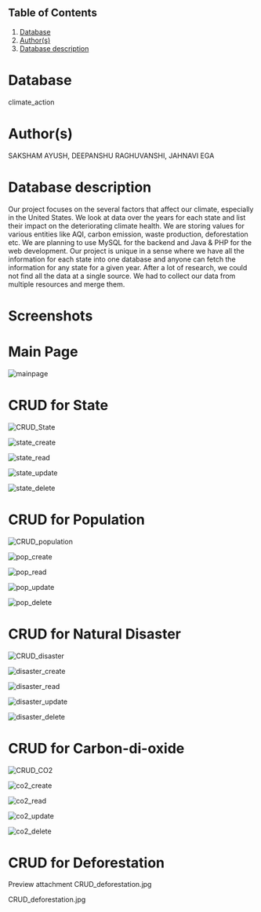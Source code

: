 ## Table of Contents
1. [Database](#database)
1. [Author(s)](#author)
1. [Database description](#description)

# Database
climate_action

# Author(s)
SAKSHAM AYUSH,
DEEPANSHU RAGHUVANSHI,
JAHNAVI EGA

# Database description
Our project focuses on the several factors that affect our climate, especially in the United States. We look at data over the years for each state and list their impact on the deteriorating climate health. 
We are storing values for various entities like AQI, carbon emission, waste production, deforestation etc.
We are planning to use MySQL for the backend and Java & PHP for the web development. 
Our project is unique in a sense where we have all the information for each state into one database and anyone can fetch the information for any state for a given year. After a lot of research, we could not find all the data at a single source. We had to collect our data from multiple resources and merge them.

# Screenshots
# Main Page
 ![mainpage](https://user-images.githubusercontent.com/42165851/158509902-651046c9-a296-468a-a490-51b16f0368d0.jpg)
# CRUD for State
![CRUD_State](https://user-images.githubusercontent.com/42165851/158510643-ebc0b15a-1bc4-47a4-b863-97227ab564a8.jpg)

![state_create](https://user-images.githubusercontent.com/42165851/158510292-32df0803-c665-4d3f-8d96-8a6de568946a.jpg)

![state_read](https://user-images.githubusercontent.com/42165851/158510314-6a59fb13-98e9-4d22-811c-46a4437505ea.jpg)

![state_update](https://user-images.githubusercontent.com/42165851/158510372-75f73314-24f1-4fb9-8834-1235a754bbad.jpg)

![state_delete](https://user-images.githubusercontent.com/42165851/158510375-2f8aab2e-1f7f-4402-b4d1-e23ebc453924.jpg)



# CRUD for Population
![CRUD_population](https://user-images.githubusercontent.com/42165851/158509921-7305930f-c1d0-4432-9507-4b59ad0ad079.jpg)

![pop_create](https://user-images.githubusercontent.com/42165851/158514680-f7c635fe-f981-408a-bac1-acf845f3f575.jpg)

![pop_read](https://user-images.githubusercontent.com/42165851/158514699-739cfe1e-ebe3-4b4b-ae4b-2a083f63f6bb.jpg)

![pop_update](https://user-images.githubusercontent.com/42165851/158514707-efe4fbf9-a1db-40ce-a1b9-a1d58fdc38d4.jpg)

![pop_delete](https://user-images.githubusercontent.com/42165851/158514721-fb6e7015-2522-4707-94a3-43f528887a4b.jpg)


# CRUD for Natural Disaster
![CRUD_disaster](https://user-images.githubusercontent.com/42165851/158509925-bfd3ada6-4973-4c0f-b5b3-f56262fd1ca9.jpg)

![disaster_create](https://user-images.githubusercontent.com/42165851/158514746-140eb2da-0704-4e78-a45e-0194d8c23990.jpg)

![disaster_read](https://user-images.githubusercontent.com/42165851/158514755-603af775-bf4f-449d-8650-767aac216e41.jpg)

![disaster_update](https://user-images.githubusercontent.com/42165851/158514771-6ac0b7ad-b95c-4390-a572-ac8f0894cd90.jpg)

![disaster_delete](https://user-images.githubusercontent.com/42165851/158514779-6030d20b-0fdb-4696-baa6-556a5210747b.jpg)


# CRUD for Carbon-di-oxide
![CRUD_CO2](https://user-images.githubusercontent.com/42165851/158509928-83675380-aa39-4fdf-89e6-404ea6c025cb.jpg)

![co2_create](https://user-images.githubusercontent.com/42165851/158514797-eb761006-8eed-454f-912e-b634258614e4.jpg)

![co2_read](https://user-images.githubusercontent.com/42165851/158514816-e69dad02-ebbc-44fc-8506-9a936682a20a.jpg)

![co2_update](https://user-images.githubusercontent.com/42165851/158514822-2c863f11-e488-4350-943a-333c1bedeac5.jpg)

![co2_delete](https://user-images.githubusercontent.com/42165851/158514832-1439765b-3631-49d6-96e8-c48a4298473d.jpg)


# CRUD for Deforestation
Preview attachment CRUD_deforestation.jpg

CRUD_deforestation.jpg
